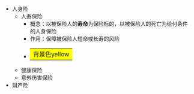 - 人身险
	- 人寿保险
		- 概念：以被保险人的**寿命**为保险标的，以被保险人的死亡为给付条件的人身保险
		- 作用：保障被保险人短命或长寿的风险
		- <table><tr><td bgcolor=yellow>背景色yellow</td></tr></table>
	- 健康保险
	- 意外伤害保险
- 财产险